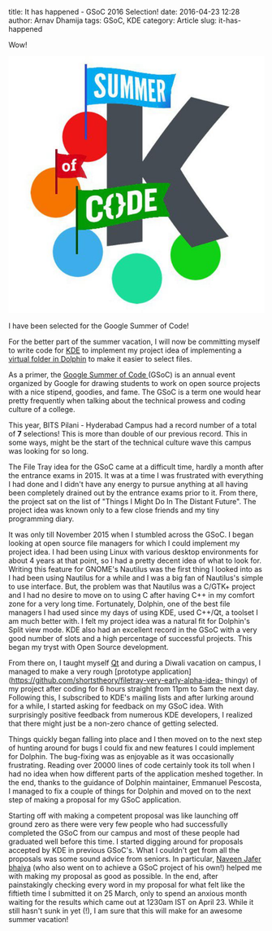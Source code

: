title: It has happened - GSoC 2016 Selection!
date: 2016-04-23 12:28
author: Arnav Dhamija
tags: GSoC, KDE
category: Article
slug: it-has-happened

Wow!  


![](images/photo_2016-04-23_12-26-30.jpg)



I have been selected for the Google Summer of Code!  

For the better part of the summer vacation, I will now be committing myself to
write code for [KDE](https://www.kde.org/) to implement my project idea of
implementing a [virtual folder in Dolphin](https://goo.gl/BYOWdG) to make it
easier to select files.  

As a primer, the [Google Summer of Code ](http://g.co/gsoc)(GSoC) is an annual
event organized by Google for drawing students to work on open source projects
with a nice stipend, goodies, and fame. The GSoC is a term one would hear
pretty frequently when talking about the technical prowess and coding culture
of a college.  

This year, BITS Pilani - Hyderabad Campus had a record number of a total of
**7** selections! This is more than double of our previous record. This in
some ways, might be the start of the technical culture wave this campus was
looking for so long.  

The File Tray idea for the GSoC came at a difficult time, hardly a month after
the entrance exams in 2015. It was at a time I was frustrated with everything
I had done and I didn't have any energy to pursue anything at all having been
completely drained out by the entrance exams prior to it. From there, the
project sat on the list of "Things I Might Do In The Distant Future". The
project idea was known only to a few close friends and my tiny programming
diary.  

It was only till November 2015 when I stumbled across the GSoC. I began
looking at open source file managers for which I could implement my project
idea. I had been using Linux with various desktop environments for about 4
years at that point, so I had a pretty decent idea of what to look for.
Writing this feature for GNOME's Nautilus was the first thing I looked into as
I had been using Nautilus for a while and I was a big fan of Nautilus's simple
to use interface. But, the problem was that Nautilus was a C/GTK+ project and
I had no desire to move on to using C after having C++ in my comfort zone for
a very long time. Fortunately, Dolphin, one of the best file managers I had
used since my days of using KDE, used C++/Qt, a toolset I am much better with.
I felt my project idea was a natural fit for Dolphin's Split view mode. KDE
also had an excellent record in the GSoC with a very good number of slots and
a high percentage of successful projects. This began my tryst with Open Source
development.  

From there on, I taught myself [Qt](http://www.qt.io/) and during a Diwali
vacation on campus, I managed to make a very rough [prototype
application](https://github.com/shortstheory/filetray-very-early-alpha-idea-
thingy) of my project after coding for 6 hours straight from 11pm to 5am the
next day. Following this, I subscribed to KDE's mailing lists and after
lurking around for a while, I started asking for feedback on my GSoC idea.
With surprisingly positive feedback from numerous KDE developers, I realized
that there might just be a non-zero chance of getting selected.  

Things quickly began falling into place and I then moved on to the next step
of hunting around for bugs I could fix and new features I could implement for
Dolphin. The bug-fixing was as enjoyable as it was occasionally frustrating.
Reading over 20000 lines of code certainly took its toll when I had no idea
when how different parts of the application meshed together. In the end,
thanks to the guidance of Dolphin maintainer, Emmanuel Pescosta, I managed to
fix a couple of things for Dolphin and moved on to the next step of making a
proposal for my GSoC application.  

Starting off with making a competent proposal was like launching off ground
zero as there were very few people who had successfully completed the GSoC
from our campus and most of these people had graduated well before this time.
I started digging around for proposals accepted by KDE in previous GSoC's.
What I couldn't get from all the proposals was some sound advice from seniors.
In particular, [Naveen Jafer bhaiya](https://github.com/naveenjafer) (who also
went on to achieve a GSoC project of his own!) helped me with making my
proposal as good as possible. In the end, after painstakingly checking every
word in my proposal for what felt like the fiftieth time I submitted it on 25
March, only to spend an anxious month waiting for the results which came out
at 1230am IST on April 23. While it still hasn't sunk in yet (!), I am sure
that this will make for an awesome summer vacation!
